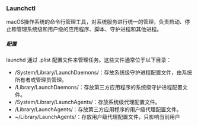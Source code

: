 ### Launchctl

​	macOS操作系统的命令行管理工具，对系统服务进行统一的管理，负责启动、停止和管理系统级和用户级的应用程序、脚本、守护进程和其他进程。

##### 配置

launchd 通过 .plist 配置文件来管理任务。这些文件通常位于以下目录：

- /System/Library/LaunchDaemons/：存放系统级守护进程配置文件，由系统所有者或管理员管理。
- /Library/LaunchDaemons/：存放第三方应用程序的系统级守护进程配置文件。
- /System/Library/LaunchAgents/：存放系统级代理配置文件。
- /Library/LaunchAgents/：存放第三方应用程序的用户级代理配置文件。
- ~/Library/LaunchAgents/：存放用户级代理配置文件，只影响当前用户